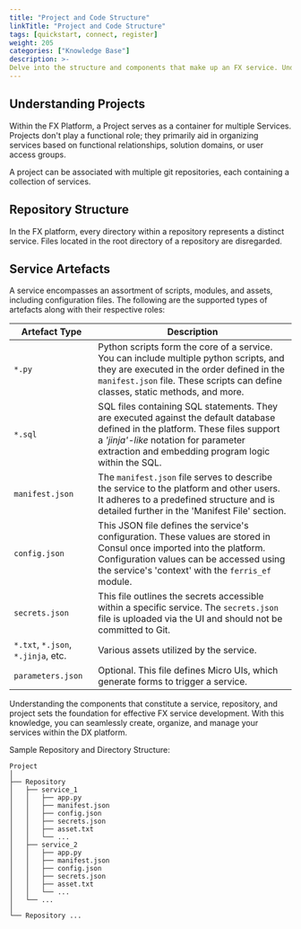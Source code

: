```yaml
---
title: "Project and Code Structure"
linkTitle: "Project and Code Structure"
tags: [quickstart, connect, register] 
weight: 205
categories: ["Knowledge Base"]
description: >-
Delve into the structure and components that make up an FX service. Understanding the organization of services, repositories, and the various artefacts involved is pivotal for efficient development within the FX platform.
---
```



## Understanding Projects

Within the FX Platform, a Project serves as a container for multiple Services. Projects don't play a functional role; they primarily aid in organizing services based on functional relationships, solution domains, or user access groups.

A project can be associated with multiple git repositories, each containing a collection of services.


## Repository Structure

In the FX platform, every directory within a repository represents a distinct service. Files located in the root directory of a repository are disregarded.


## Service Artefacts

A service encompasses an assortment of scripts, modules, and assets, including configuration files. The following are the supported types of artefacts along with their respective roles:

Artefact Type | Description
--- | ---
`*.py` | Python scripts form the core of a service. You can include multiple python scripts, and they are executed in the order defined in the `manifest.json` file. These scripts can define classes, static methods, and more.
`*.sql` | SQL files containing SQL statements. They are executed against the default database defined in the platform. These files support a _'jinja'-like_ notation for parameter extraction and embedding program logic within the SQL.
`manifest.json` | The `manifest.json` file serves to describe the service to the platform and other users. It adheres to a predefined structure and is detailed further in the 'Manifest File' section.
`config.json` | This JSON file defines the service's configuration. These values are stored in Consul once imported into the platform. Configuration values can be accessed using the service's 'context' with the `ferris_ef` module.
`secrets.json` | This file outlines the secrets accessible within a specific service. The `secrets.json` file is uploaded via the UI and should not be committed to Git.
`*.txt`, `*.json`, `*.jinja`, etc. | Various assets utilized by the service.
`parameters.json` | Optional. This file defines Micro UIs, which generate forms to trigger a service.

Understanding the components that constitute a service, repository, and project sets the foundation for effective FX service development. With this knowledge, you can seamlessly create, organize, and manage your services within the DX platform.


Sample Repository and Directory Structure:
```plaintext
Project
│
├── Repository
│   ├── service_1
│   │   ├── app.py
│   │   ├── manifest.json
│   │   ├── config.json
│   │   ├── secrets.json
│   │   ├── asset.txt
│   │   └── ...
│   ├── service_2
│   │   ├── app.py
│   │   ├── manifest.json
│   │   ├── config.json
│   │   ├── secrets.json
│   │   ├── asset.txt
│   │   └── ...
│   └── ...
│
└── Repository ...

```

